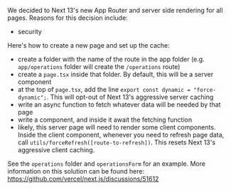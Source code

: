 We decided to Next 13's new App Router and server side rendering for all pages. Reasons for this decision include:

- security

Here's how to create a new page and set up the cache:

- create a folder with the name of the route in the app folder (e.g. `app/operations` folder will create the `/operations` route)
- create a `page.tsx` inside that folder. By default, this will be a server component
- at the top of `page.tsx`, add the line `export const dynamic = "force-dynamic";`. This will opt-out of Next 13's aggressive server caching
- write an async function to fetch whatever data will be needed by that page
- write a component, and inside it await the fetching function
- likely, this server page will need to render some client components. Inside the client component, whenever you need to refresh page data, call `utils/forceRefresh([route-to-refresh])`. This resets Next 13's aggressive client caching.

See the `operations` folder and `operationsForm` for an example. More information on this solution can be found here: https://github.com/vercel/next.js/discussions/51612
